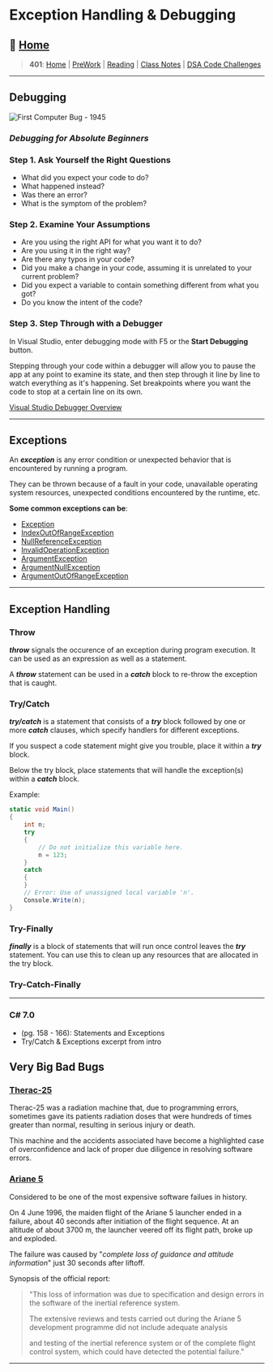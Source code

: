 # Exception Handling & Debugging

## 🏡 [**Home**](https://mistidinzy.github.io/ReadingNotes/)

> **401**: [Home](https://mistidinzy.github.io/ReadingNotes/401home.html)
|
[PreWork](https://mistidinzy.github.io/ReadingNotes/401/preworkRM.html)
|
[Reading](https://mistidinzy.github.io/ReadingNotes/401/ReadingRM.html)
|
[Class Notes](https://mistidinzy.github.io/ReadingNotes/401/ClassRM.html)
|
[DSA Code Challenges](https://mistidinzy.github.io/data-structures-and-algorithms/)

_____

## **Debugging**

![First Computer Bug - 1945](https://i.imgur.com/ANXyvLN.jpg)

### *Debugging for Absolute Beginners*

### Step 1. Ask Yourself the Right Questions

* What did you expect your code to do?
* What happened instead?
* Was there an error?
* What is the symptom of the problem?

### Step 2. Examine Your Assumptions

* Are you using the right API for what you want it to do?
* Are you using it in the right way?
* Are there any typos in your code?
* Did you make a change in your code, assuming it is unrelated to your current problem?
* Did you expect a variable to contain something different from what you got?
* Do you know the intent of the code?

### Step 3. Step Through with a Debugger

In Visual Studio, enter debugging mode with F5 or the **Start Debugging** button.

Stepping through your code within a debugger will allow you to pause the app at any point to examine its state, and then step through it line by line to watch everything as it's happening. Set breakpoints where you want the code to stop at a certain line on its own.

[Visual Studio Debugger Overview](https://bit.ly/3FeFswp)

_____

## **Exceptions**

An ***exception*** is any error condition or unexpected behavior that is encountered by running a program.

They can be thrown because of a fault in your code, unavailable operating system resources, unexpected conditions encountered by the runtime, etc.

**Some common exceptions can be**:

* [Exception](https://bit.ly/3a4SiPv)
* [IndexOutOfRangeException](https://bit.ly/3a0E8iD)
* [NullReferenceException](https://bit.ly/3DbPmgO)
* [InvalidOperationException](https://bit.ly/2ZVcce8)
* [ArgumentException](https://bit.ly/3uAe0EJ)
* [ArgumentNullException](https://bit.ly/3D8e7Kv)
* [ArgumentOutOfRangeException](https://bit.ly/2YeoYU0)

_____

## **Exception Handling**

### Throw

***throw*** signals the occurence of an exception during program execution. It can be used as an expression as well as a statement.

A ***throw*** statement can be used in a ***catch*** block to re-throw the exception that is caught.

### Try/Catch

***try/catch*** is a statement that consists of a ***try*** block followed by one or more ***catch*** clauses, which specify handlers for different exceptions.

If you suspect a code statement might give you trouble, place it within a ***try*** block.

Below the try block, place statements that will handle the exception(s) within a ***catch*** block.

Example:

```C#
static void Main()
{
    int n;
    try
    {
        // Do not initialize this variable here.
        n = 123;
    }
    catch
    {
    }
    // Error: Use of unassigned local variable 'n'.
    Console.Write(n);
}
```

### Try-Finally

***finally*** is a block of statements that will run once control leaves the ***try*** statement. You can use this to clean up any resources that are allocated in the try block.

### Try-Catch-Finally

_____

### C\# 7.0

* (pg. 158 - 166): Statements and Exceptions
* Try/Catch & Exceptions excerpt from intro

## Very Big Bad Bugs

### [Therac-25](https://www.bugsnag.com/blog/bug-day-race-condition-therac-25)

Therac-25 was a radiation machine that, due to programming errors, sometimes gave its patients radiation doses that were hundreds of times greater than normal, resulting in serious injury or death.

This machine and the accidents associated have become a highlighted case of overconfidence and lack of proper due diligence in resolving software errors.

### [Ariane 5](https://www.bugsnag.com/blog/bug-day-ariane-5-disaster)

Considered to be one of the most expensive software failues in history.

On 4 June 1996, the maiden flight of the Ariane 5 launcher ended in a failure, about 40 seconds after initiation of the flight sequence. At an altitude of about 3700 m, the launcher veered off its flight path, broke up and exploded.

The failure was caused by "*complete loss of guidance and attitude information*" just 30 seconds after liftoff.

Synopsis of the official report:

> "This loss of information was due to specification and design errors in the software of the inertial reference system.
>
> The extensive reviews and tests carried out during the Ariane 5 development programme did not include adequate analysis
>
> and testing of the inertial reference system or of the complete flight control system, which could have detected the potential failure."

_____
